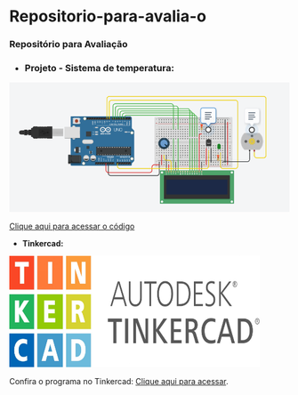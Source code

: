 # Repositorio-para-avalia-o


<b><h3>Repositório para Avaliação</h3></b>

<b><h3>  <ul>
<li> Projeto - Sistema de temperatura:</ul> </h3></b>
 
 
 
<img src="sensordetemperatura.PNG">
<p>
<a href = "reposit_rio_para_avalia_o_sensor_de_temperatura1.ino"> Clique aqui para acessar o código</a>
<br> 

<b><ul>
 <li>Tinkercad:</ul></b>

<img src="tinkercad.jpg" height="200" width="450">

<p>Confira o programa no Tinkercad: <a href="https://www.tinkercad.com/things/iwm72tNDTgn-atividade-avaliacao-sensor-de-temperatura/editel?sharecode=P9Ww8AX0dAt2UR-tVdPyi5m0ntXfwZrZE-5V5mucG20" target="_blank">Clique aqui para acessar</a>.</p>
<br>


